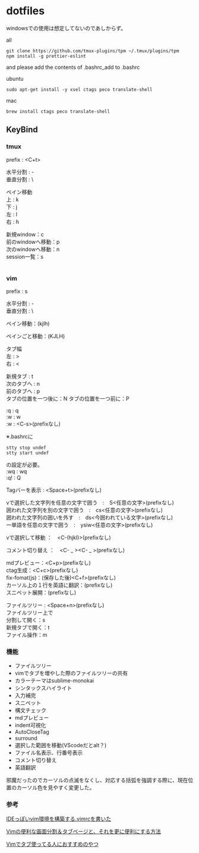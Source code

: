 # dotfiles

windowsでの使用は想定してないのであしからず。

all

```
git clone https://github.com/tmux-plugins/tpm ~/.tmux/plugins/tpm
npm install -g prettier-eslint
```

and please add the contents of .bashrc_add to .bashrc


ubuntu

```
sudo apt-get install -y xsel ctags peco translate-shell
```

mac

```
brew install ctags peco translate-shell
```

## KeyBind
### tmux

prefix : <C+t>  

水平分割 : -  
垂直分割 : \  

ペイン移動  
上 : k  
下 : j  
左 : l  
右 : h  

新規window：c  
前のwindowへ移動：p  
次のwindowへ移動：n  
session一覧：s

#
### vim

prefix : s  

水平分割 : -  
垂直分割 : \  

ペイン移動：(kjlh)

ペインごと移動：(KJLH)

タブ幅  
左 : >  
右 : <   

新規タブ : t  
次のタブへ : n  
前のタブへ : p  
タブの位置を一つ後に：N
タブの位置を一つ前に：P

:q : q  
:w : w  
:w : \<C-s\>(prefixなし)  

※.bashrcに

```
stty stop undef
stty start undef
```
の設定が必要。  
:wq : wq  
:q! : Q  

Tagバーを表示 : <Space+t>(prefixなし)   

vで選択した文字列を任意の文字で囲う　:　S<任意の文字>(prefixなし)  
囲われた文字列を別の文字で囲う　:　cs<任意の文字>(prefixなし)  
囲われた文字列の囲いを外す　:　ds<今囲われている文字>(prefixなし)  
一単語を任意の文字で囲う　:　ysiw<任意の文字>(prefixなし)  

vで選択して移動 ：　\<C-(hjkl)>(prefixなし)  

コメント切り替え ：　\<C- _ >\<C- _ >(prefixなし)  

mdプレビュー：<C+p>(prefixなし)  
ctag生成：<C+c>(prefixなし)  
fix-fomat(js)：(保存した後)<C+f>(prefixなし)  
カーソル上の１行を英語に翻訳：<C-e>(prefixなし)  
スニペット展開：<C-x>(prefixなし)

ファイルツリー : <Space+n>(prefixなし)  
ファイルツリー上で  
分割して開く：s  
新規タブで開く：t  
ファイル操作：m  


### 機能

 - ファイルツリー
 - vimでタブを増やした際のファイルツリーの共有
 - カラーテーマはsublime-monokai
 - シンタックスハイライト
 - 入力補完
 - スニペット
 - 構文チェック
 - mdプレビュー
 - indent可視化
 - AutoCloseTag
 - surround
 - 選択した範囲を移動(VScodeだとalt？)
 - ファイル名表示、行番号表示
 - コメント切り替え
 - 英語翻訳

 邪魔だったのでカーソルの点滅をなくし、対応する括弧を強調する際に、現在位置のカーソル色を見やすく変更した。
 
### 参考
 [IDEっぽいvim環境を構築する.vimrcを書いた](https://qiita.com/ysm001/items/8ae97cfdaae3f5fe79f4)
 
 [Vimの便利な画面分割＆タブページと、それを更に便利にする方法](https://qiita.com/tekkoc/items/98adcadfa4bdc8b5a6ca)
 
 [Vimでタブ使ってる人におすすめのやつ](https://qiita.com/yaginuuu/items/d0a8d045035ab251c96c)
 
 
 
